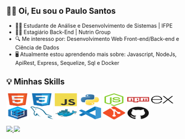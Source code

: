 ## 👨‍💻 Oi, Eu sou o Paulo Santos
 
* 👨‍🎓 Estudante de Análise e Desenvolvimento de Sistemas | IFPE
* 👨‍💻 Estagiário Back-End | Nutrin Group
* 🔍 Me interesso por: Desenvolvimento Web Front-end/Back-end e Ciência de Dados
* 🖥️ Atualmente estou aprendendo mais sobre: Javascript, NodeJs, ApiRest, Express, Sequelize, Sql e Docker

## 💡 Minhas Skills 
<div style="display: inline_block">
    <img align="center" alt="Paulo-HTML" height="35" width="60" src="https://raw.githubusercontent.com/devicons/devicon/master/icons/html5/html5-original.svg">
    <img align="center" alt="Paulo-CSS" height="35" width="60" src="https://raw.githubusercontent.com/devicons/devicon/master/icons/css3/css3-original.svg">
    <img align="center" alt="Paulo-Js" height="35" width="60" src="https://raw.githubusercontent.com/devicons/devicon/master/icons/javascript/javascript-original.svg">
    <img align="center" alt="Paulo-Python" height="35" width="60" src="https://raw.githubusercontent.com/devicons/devicon/master/icons/python/python-original.svg">
    <img align="center" alt="Paulo-Node" height="35" width="60" src="https://raw.githubusercontent.com/devicons/devicon/master/icons/nodejs/nodejs-original.svg">
    <img align="center" alt="Paulo-Npm" height="35" width="60" src="https://raw.githubusercontent.com/devicons/devicon/master/icons/npm/npm-original-wordmark.svg">
    <img align="center" alt="Paulo-Express" height="35" width="60" src="https://raw.githubusercontent.com/devicons/devicon/master/icons/express/express-original.svg">
    <img align="center" alt="Paulo-Sequelize" height="35" width="60" src="https://raw.githubusercontent.com/devicons/devicon/master/icons/sequelize/sequelize-original.svg">
    <img align="center" alt="Paulo-Mysql" height="35" width="60" src="https://raw.githubusercontent.com/devicons/devicon/master/icons/mysql/mysql-original.svg">
    <img align="center" alt="Paulo-Docker" height="35" width="60" src="https://raw.githubusercontent.com/devicons/devicon/master/icons/docker/docker-original.svg">
    <img align="center" alt="Paulo-Vscode" height="35" width="60" src="https://raw.githubusercontent.com/devicons/devicon/master/icons/vscode/vscode-original.svg">
    <img align="center" alt="Paulo-Git" height="35" width="60" src="https://raw.githubusercontent.com/devicons/devicon/master/icons/git/git-original.svg">
    <img align="center" alt="Paulo-Github" height="35" width="60" src="https://raw.githubusercontent.com/devicons/devicon/master/icons/github/github-original.svg">
</div><br>

<div>
  <a href="https://github.com/Paulo-Ed">
  <img height="170em" src="https://github-readme-stats.vercel.app/api?username=Paulo-Ed&include_all_commits=true&count_private=true&show_icons=true&theme=github_dark"/>
  <img height="170em" src="https://github-readme-stats.vercel.app/api/top-langs/?username=Paulo-Ed&langs_count=10&layout=compact&theme=github_dark"/>
</div>



